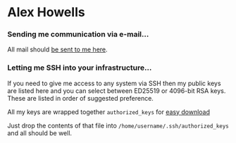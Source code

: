 # Alex Howells

### Sending me communication via e-mail...

All mail should [be sent to me here](mailto:alex@howells.me).

### Letting me SSH into your infrastructure...

If you need to give me access to any system via SSH then my public keys are
listed here and you can select between ED25519 or 4096-bit RSA keys.
These are listed in order of suggested preference.

All my keys are wrapped together `authorized_keys` for [easy download](https://github.com/agh/identity/raw/main/ssh/authorized_keys)

Just drop the contents of that file into `/home/username/.ssh/authorized_keys`
and all should be well.
